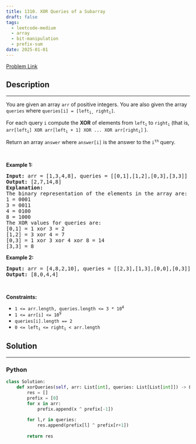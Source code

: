 ```yaml
---
title: 1310. XOR Queries of a Subarray
draft: false
tags: 
  - leetcode-medium
  - array
  - bit-manipulation
  - prefix-sum
date: 2025-01-01
---
```


[Problem Link](https://leetcode.com/problems/xor-queries-of-a-subarray/)

## Description

---
<p>You are given an array <code>arr</code> of positive integers. You are also given the array <code>queries</code> where <code>queries[i] = [left<sub>i, </sub>right<sub>i</sub>]</code>.</p>

<p>For each query <code>i</code> compute the <strong>XOR</strong> of elements from <code>left<sub>i</sub></code> to <code>right<sub>i</sub></code> (that is, <code>arr[left<sub>i</sub>] XOR arr[left<sub>i</sub> + 1] XOR ... XOR arr[right<sub>i</sub>]</code> ).</p>

<p>Return an array <code>answer</code> where <code>answer[i]</code> is the answer to the <code>i<sup>th</sup></code> query.</p>

<p>&nbsp;</p>
<p><strong class="example">Example 1:</strong></p>

<pre>
<strong>Input:</strong> arr = [1,3,4,8], queries = [[0,1],[1,2],[0,3],[3,3]]
<strong>Output:</strong> [2,7,14,8] 
<strong>Explanation:</strong> 
The binary representation of the elements in the array are:
1 = 0001 
3 = 0011 
4 = 0100 
8 = 1000 
The XOR values for queries are:
[0,1] = 1 xor 3 = 2 
[1,2] = 3 xor 4 = 7 
[0,3] = 1 xor 3 xor 4 xor 8 = 14 
[3,3] = 8
</pre>

<p><strong class="example">Example 2:</strong></p>

<pre>
<strong>Input:</strong> arr = [4,8,2,10], queries = [[2,3],[1,3],[0,0],[0,3]]
<strong>Output:</strong> [8,0,4,4]
</pre>

<p>&nbsp;</p>
<p><strong>Constraints:</strong></p>

<ul>
	<li><code>1 &lt;= arr.length, queries.length &lt;= 3 * 10<sup>4</sup></code></li>
	<li><code>1 &lt;= arr[i] &lt;= 10<sup>9</sup></code></li>
	<li><code>queries[i].length == 2</code></li>
	<li><code>0 &lt;= left<sub>i</sub> &lt;= right<sub>i</sub> &lt; arr.length</code></li>
</ul>


## Solution

---
### Python
``` py title='xor-queries-of-a-subarray'
class Solution:
    def xorQueries(self, arr: List[int], queries: List[List[int]]) -> List[int]:
        res = []
        prefix = [0]
        for x in arr:
            prefix.append(x ^ prefix[-1])
        
        for l,r in queries:
            res.append(prefix[l] ^ prefix[r+1])
        
        return res
```

